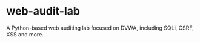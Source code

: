 # web-audit-lab
A Python-based web auditing lab focused on DVWA, including SQLi, CSRF, XSS and more.

